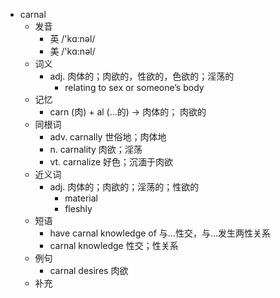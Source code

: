 - carnal
  - 发音
    - 英 /'kɑːnəl/
    - 美 /'kɑ:nəl/
  - 词义
    - adj. 肉体的；肉欲的，性欲的，色欲的；淫荡的
      - relating to sex or someone’s body
  - 记忆
    - carn (肉) + al (…的) → 肉体的； 肉欲的
  - 同根词
    - adv. carnally 世俗地；肉体地
    - n. carnality 肉欲；淫荡
    - vt. carnalize 好色；沉湎于肉欲
  - 近义词
    - adj. 肉体的；肉欲的；淫荡的；性欲的
      - material
      - fleshly
  - 短语
    - have carnal knowledge of 与…性交，与…发生两性关系
    - carnal knowledge 性交；性关系
  - 例句
    - carnal desires 肉欲
  - 补充